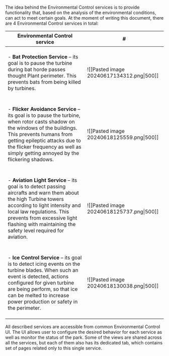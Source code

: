 
The idea behind the Environmental Control services is to provide functionality that, based on the analysis of the environmental conditions, can act to meet certain goals. At the moment of writing this document, there are 4 Environmental Control services in total:


| Environmental Control service                                                                                                                                                                                                                                                               | #                                         |
| ------------------------------------------------------------------------------------------------------------------------------------------------------------------------------------------------------------------------------------------------------------------------------------------- | ----------------------------------------- |
| <br>- **Bat Protection Service** – its goal is to pause the turbine during bat horde passes thought Plant perimeter. This prevents bats from being killed by turbines.<br><br>                                                                                                              | ![[Pasted image 20240617134312.png\|500]] |
| <br>- **Flicker Avoidance Service** – its goal is to pause the turbine, when rotor casts shadow on the windows of the buildings. This prevents humans from getting epileptic attacks due to the flicker frequency as well as simply getting annoyed by the flickering shadows.<br><br>      | ![[Pasted image 20240618125559.png\|500]] |
| <br>- **Aviation Light Service** – its goal is to detect passing aircrafts and warn them about the high Turbine towers according to light intensity and local law regulations. This prevents from excessive light flashing with maintaining the safety level required for aviation.<br><br> | ![[Pasted image 20240618125737.png\|500]] |
| <br>- **Ice Control Service** – its goal is to detect icing events on the turbine blades. When such an event is detected, actions configured for given turbine are being perform, so that ice can be melted to increase power production or safety in the perimeter.<br><br>                | ![[Pasted image 20240618130038.png\|500]] |


All described services are accessible from common Environmental Control UI. 
The UI allows user to configure the desired behavior for each service as well as monitor the status of the park. 
Some of the views are shared across all the services, but each of them also has its dedicated tab, which contains set of pages related only to this single service.